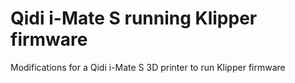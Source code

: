 # Qidi i-Mate S running Klipper firmware

Modifications for a Qidi i-Mate S 3D printer to run Klipper firmware
